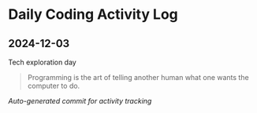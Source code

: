 # Daily Coding Activity Log

## 2024-12-03

Tech exploration day

> Programming is the art of telling another human what one wants the computer to do.

*Auto-generated commit for activity tracking*
